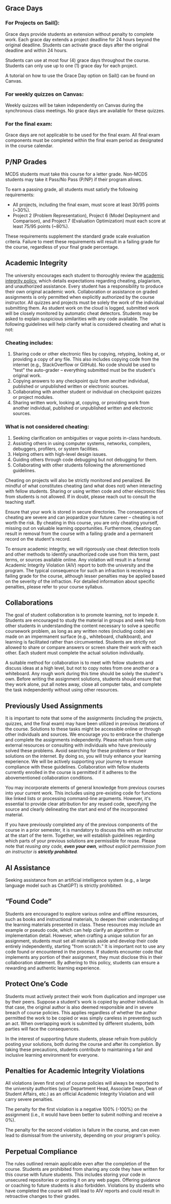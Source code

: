 ## Grace Days
### For Projects on Sail():
Grace days provide students an extension without penalty to complete work. Each grace day extends a project deadline for 24 hours beyond the original deadline. Students can activate grace days after the original deadline and within 24 hours.

Students can use at most four (4) grace days throughout the course. Students can only use up to one (1) grace day for each project.

A tutorial on how to use the Grace Day option on Sail() can be found on Canvas.

### For weekly quizzes on Canvas:
Weekly quizzes will be taken independently on Canvas during the synchronous class meetings. No grace days are available for these quizzes. 

### For the final exam:
Grace days are not applicable to be used for the final exam. All final exam components must be completed within the final exam period as designated in the course calendar.

## P/NP Grades
MCDS students must take this course for a letter grade. Non-MCDS students may take it Pass/No Pass (P/NP) if their program allows.

To earn a passing grade, all students must satisfy the following requirements:

- All projects, including the final exam, must score at least 30/95 points (~30%).
- Project 2 (Problem Representation), Project 6 (Model Deployment and Comparison), and Project 7 (Evaluation Optimization) must each score at least 75/95 points (~80%).

These requirements supplement the standard grade scale evaluation criteria. Failure to meet these requirements will result in a failing grade for the course, regardless of your final grade percentage.

## Academic Integrity

The university encourages each student to thoroughly review the [academic integrity policy](https://www.cmu.edu/policies/student-and-student-life/academic-integrity.html), which details expectations regarding cheating, plagiarism, and unauthorized assistance. Every student has a responsibility to produce their own original academic work. Collaboration or assistance on graded assignments is only permitted when explicitly authorized by the course instructor. All quizzes and projects must be solely the work of the individual submitting them. As student work on the cloud is logged, submitted work will be closely monitored by automatic cheat detectors. Students may be asked to explain suspicious similarities with any code available. The following guidelines will help clarify what is considered cheating and what is not:

### Cheating includes:
1. Sharing code or other electronic files by copying, retyping, looking at, or providing a copy of any file. This also includes copying code from the internet (e.g., StackOverflow or GitHub). No code should be used to "test" the auto-grader – everything submitted must be the student's original work.
2. Copying answers to any checkpoint quiz from another individual, published or unpublished written or electronic sources.
3. Collaborating with another student or individual on checkpoint quizzes or project modules.
4. Sharing written work, looking at, copying, or providing work from another individual, published or unpublished written and electronic sources.

### What is not considered cheating:
1. Seeking clarification on ambiguities or vague points in-class handouts.
2. Assisting others in using computer systems, networks, compilers, debuggers, profilers, or system facilities.
3. Helping others with high-level design issues.
4. Guiding others through code debugging but not debugging for them.
5. Collaborating with other students following the aforementioned guidelines.

Cheating on projects will also be strictly monitored and penalized. Be mindful of what constitutes cheating (and what does not) when interacting with fellow students. Sharing or using written code and other electronic files from students is not allowed. If in doubt, please reach out to consult the teaching staff.

Ensure that your work is stored in secure directories. The consequences of cheating are severe and can jeopardize your future career – cheating is not worth the risk. By cheating in this course, you are only cheating yourself, missing out on valuable learning opportunities. Furthermore, cheating can result in removal from the course with a failing grade and a permanent record on the student's record.

To ensure academic integrity, we will rigorously use cheat detection tools and other methods to identify unauthorized code use from this term, past terms, or sources available online. Any violation will result in a formal Academic Integrity Violation (AIV) report to both the university and the program. The typical consequence for such an infraction is receiving a failing grade for the course, although lesser penalties may be applied based on the severity of the infraction. For detailed information about specific penalties, please refer to your course syllabus.

## Collaborations

The goal of student collaboration is to promote learning, not to impede it. Students are encouraged to study the material in groups and seek help from other students in understanding the content necessary to solve a specific coursework problem, as long as any written notes (including code) are made on an impermanent surface (e.g., whiteboard, chalkboard), and learning is facilitated rather than circumvented. Students are strictly not allowed to share or compare answers or screen share their work with each other. Each student must complete the actual solution individually.

A suitable method for collaboration is to meet with fellow students and discuss ideas at a high level, but not to copy notes from one another or a whiteboard. Any rough work during this time should be solely the student's own. Before writing the assignment solutions, students should ensure that they work alone, put all notes away, close all computer tabs, and complete the task independently without using other resources.

## Previously Used Assignments
It is important to note that some of the assignments (including the projects, quizzes, and the final exam) may have been utilized in previous iterations of the course. Solutions to these tasks might be accessible online or through other individuals and sources. We encourage you to embrace the challenge and complete the assignments independently. Please refrain from using external resources or consulting with individuals who have previously solved these problems. Avoid searching for these problems or their solutions on the internet. By doing so, you will truly enhance your learning experience. We will be actively supporting your journey to ensure compliance with these guidelines. Collaboration with fellow students currently enrolled in the course is permitted if it adheres to the abovementioned collaboration conditions.

You may incorporate elements of general knowledge from previous courses into your current work. This includes using pre-existing code for functions like linked lists or processing command-line arguments. However, it's essential to provide clear attribution for any reused code, specifying the source and clearly delineating the start and end of the incorporated material.

If you have previously completed any of the previous components of the course in a prior semester, it is mandatory to discuss this with an instructor at the start of the term. Together, we will establish guidelines regarding which parts of your previous solutions are permissible for reuse. Please note that *reusing any code, **even your own**, without explicit permission from an instructor is **strictly prohibited**.*

## AI Assistance
Seeking assistance from an artificial intelligence system (e.g., a large language model such as ChatGPT) is strictly prohibited.

## “Found Code”
Students are encouraged to explore various online and offline resources, such as books and instructional materials, to deepen their understanding of the learning materials presented in class. These resources may include an example or pseudo code, which can help clarify an algorithm or implementation detail. However, when crafting a unique solution for an assignment, students must set all materials aside and develop their code entirely independently, starting "from scratch." It is important not to use any code found or encountered in the process. If students encounter code that implements any portion of their assignment, they must disclose this in their collaboration statement. By adhering to this policy, students can ensure a rewarding and authentic learning experience.

## Protect One’s Code
Students must actively protect their work from duplication and improper use by their peers. Suppose a student's work is copied by another individual. In that case, the original author is also deemed responsible and in severe breach of course policies. This applies regardless of whether the author permitted the work to be copied or was simply careless in preventing such an act. When overlapping work is submitted by different students, both parties will face the consequences.

In the interest of supporting future students, please refrain from publicly posting your solutions, both during the course and after its completion. By taking these precautions, students contribute to maintaining a fair and inclusive learning environment for everyone.

## Penalties for Academic Integrity Violations

All violations (even first one) of course policies will always be reported to the university authorities (your Department Head, Associate Dean, Dean of Student Affairs, etc.) as an official Academic Integrity Violation and will carry severe penalties.

The penalty for the first violation is a negative 100% (-100%) on the assignment (i.e., it would have been better to submit nothing and receive a 0%).

The penalty for the second violation is failure in the course, and can even lead to dismissal from the university, depending on your program's policy.

## Perpetual Compliance
The rules outlined remain applicable even after the completion of the course. Students are prohibited from sharing any code they have written for this course with future students. This includes storing your code in unsecured repositories or posting it on any web pages. Offering guidance or coaching to future students is also forbidden. Violations by students who have completed the course will still lead to AIV reports and could result in retroactive changes to their grades.